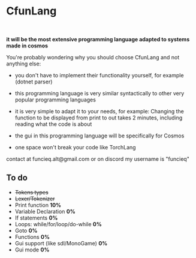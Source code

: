 <h1>CfunLang</h1><br>

<p><b>it will be the most extensive programming language adapted to systems made in cosmos</b></p>

You're probably wondering why you should choose CfunLang and not anything else:

* you don't have to implement their functionality yourself, for example (dotnet parser)

* this programming language is very similar syntactically to other very popular programming languages 

* it is very simple to adapt it to your needs, for example: Changing the function to be displayed from print to out takes 2 minutes, including reading what the code is about

* the gui in this programming language will be specifically for Cosmos

* one space won't break your code like TorchLang

<p>contact at funcieq.alt@gmail.com or on discord my username is "funcieq"</p>

## To do
<ul>
<li><del>Tokens types</del></li>
<li><del>Lexer/Tokenizer</del></li>
<li>Print function <b>10%</b></li>
<li>Variable Declaration <b>0%</b></li>
<li>If statements <b>0%</b></li>
<li>Loops: while/for/loop/do-while <b>0%</b></li>
<li>Goto <b>0%</b></li>
<li>Functions <b>0%</b></li>
<li>Gui support (like sdl/MonoGame) <b>0%</b></li>
<li>Gui mode <b>0%</b></li>
</ul>